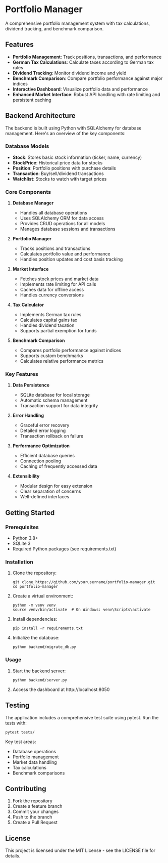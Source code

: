 # Portfolio Manager

A comprehensive portfolio management system with tax calculations, dividend tracking, and benchmark comparison.

## Features

- **Portfolio Management**: Track positions, transactions, and performance
- **German Tax Calculations**: Calculate taxes according to German tax rules
- **Dividend Tracking**: Monitor dividend income and yield
- **Benchmark Comparison**: Compare portfolio performance against major indices
- **Interactive Dashboard**: Visualize portfolio data and performance
- **Enhanced Market Interface**: Robust API handling with rate limiting and persistent caching

## Backend Architecture

The backend is built using Python with SQLAlchemy for database management. Here's an overview of the key components:

### Database Models

- **Stock**: Stores basic stock information (ticker, name, currency)
- **StockPrice**: Historical price data for stocks
- **Position**: Portfolio positions with purchase details
- **Transaction**: Buy/sell/dividend transactions
- **Watchlist**: Stocks to watch with target prices

### Core Components

1. **Database Manager**
   - Handles all database operations
   - Uses SQLAlchemy ORM for data access
   - Provides CRUD operations for all models
   - Manages database sessions and transactions

2. **Portfolio Manager**
   - Tracks positions and transactions
   - Calculates portfolio value and performance
   - Handles position updates and cost basis tracking

3. **Market Interface**
   - Fetches stock prices and market data
   - Implements rate limiting for API calls
   - Caches data for offline access
   - Handles currency conversions

4. **Tax Calculator**
   - Implements German tax rules
   - Calculates capital gains tax
   - Handles dividend taxation
   - Supports partial exemption for funds

5. **Benchmark Comparison**
   - Compares portfolio performance against indices
   - Supports custom benchmarks
   - Calculates relative performance metrics

### Key Features

1. **Data Persistence**
   - SQLite database for local storage
   - Automatic schema management
   - Transaction support for data integrity

2. **Error Handling**
   - Graceful error recovery
   - Detailed error logging
   - Transaction rollback on failure

3. **Performance Optimization**
   - Efficient database queries
   - Connection pooling
   - Caching of frequently accessed data

4. **Extensibility**
   - Modular design for easy extension
   - Clear separation of concerns
   - Well-defined interfaces

## Getting Started

### Prerequisites

- Python 3.8+
- SQLite 3
- Required Python packages (see requirements.txt)

### Installation

1. Clone the repository:
   ```
   git clone https://github.com/yourusername/portfolio-manager.git
   cd portfolio-manager
   ```

2. Create a virtual environment:
   ```
   python -m venv venv
   source venv/bin/activate  # On Windows: venv\Scripts\activate
   ```

3. Install dependencies:
   ```
   pip install -r requirements.txt
   ```

4. Initialize the database:
   ```
   python backend/migrate_db.py
   ```

### Usage

1. Start the backend server:
   ```
   python backend/server.py
   ```

2. Access the dashboard at http://localhost:8050

## Testing

The application includes a comprehensive test suite using pytest. Run the tests with:

```
pytest tests/
```

Key test areas:
- Database operations
- Portfolio management
- Market data handling
- Tax calculations
- Benchmark comparisons

## Contributing

1. Fork the repository
2. Create a feature branch
3. Commit your changes
4. Push to the branch
5. Create a Pull Request

## License

This project is licensed under the MIT License - see the LICENSE file for details.